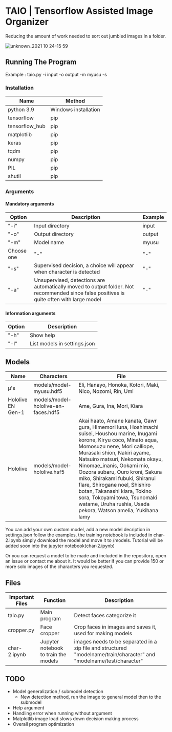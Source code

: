# TAIO | Tensorflow Assisted Image Organizer 
Reducing the amount of work needed to sort out jumbled images in a folder.

![unknown_2021 10 24-15 59](https://user-images.githubusercontent.com/42926364/138587802-1dab8452-e8d6-462e-823d-8c0a417b9b99.png)

## Running The Program

Example : taio.py -i input -o output -m myusu -s

### Installation

Name | Method 
------------ | -------------
python 3.9 | Windows installation
tensorflow | pip
tensorflow_hub | pip
matplotlib | pip 
keras | pip
tqdm | pip
numpy | pip
PIL | pip
shutil | pip

### Arguments

#### Mandatory arguments

Option | Description | Example
------------ | ------------- | ------------- 
"-i" | Input directory | input
"-o" | Output directory | output
"-m" | Model name | myusu
Choose one | "-" | "-"
"-s" | Supervised decision, a choice will appear when character is detected | "-"
"-a" | Unsupervised, detections are automatically moved to output folder. Not recommended since false positives is quite often with large model | "-"

#### Information arguments

Option | Description
------------ | -------------
"-h" | Show help
"-l" | List models in settings.json

## Models

Name | Characters | File
------------ | ------------- | ------------- 
μ's | models/model-myusu.hdf5 | Eli, Hanayo, Honoka, Kotori, Maki, Nico, Nozomi, Rin, Umi
Hololive EN Gen-1 | models/model-hololive-en-faces.hdf5 | Ame, Gura, Ina, Mori, Kiara
Hololive | models/model-hololive.hsf5 | Akai haato, Amane kanata, Gawr gura, Himemori luna, Hoshimachi suisei, Houshou marine, Inugami korone, Kiryu coco, Minato aqua, Momosuzu nene, Mori calliope, Murasaki shion, Nakiri ayame, Natsuiro matsuri, Nekomata okayu, Ninomae_inanis, Ookami mio, Oozora subaru, Ouro kroni, Sakura miko, Shirakami fubuki, Shiranui flare, Shirogane noel, Shishiro botan, Takanashi kiara, Tokino sora, Tokoyami towa, Tsunomaki watame, Uruha rushia, Usada pekora, Watson amelia, Yukihana lamy

You can add your own custom model, add a new model decription in settings.json follow the examples, the training notebook is included in  char-2.ipynb simply download the model and move it to /models. Tutorial will be added soon into the jupyter notebook(char-2.ipynb)

Or you can request a model to be made and included in the repository, open an issue or contact me about it. It would be better if you can provide 150 or more solo images of the characters you requested.

## Files

Important Files | Function | Description
------------ | ------------- | -------------
taio.py | Main program | Detect faces categorize it
cropper.py | Face cropper | Crop faces in images and saves it, used for making models
char-2.ipynb | Jupyter notebook to train the models | images needs to be separated in a zip file and structured "modelname/train/character" and "modelname/test/character"

## TODO
 - Model generalization / submodel detection
   - New detection method, run the image to general model then to the submodel
 - Help argument
 - Handling error when running without argument
 - Matplotlib image load slows down decision making process
 - Overall program optimization


